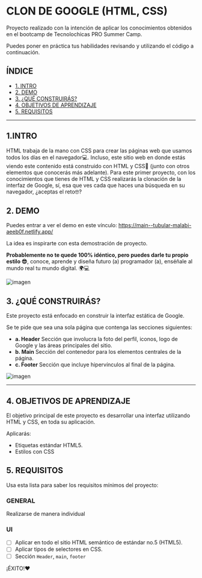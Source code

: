 # CLON DE GOOGLE (HTML, CSS)

Proyecto realizado con la intención de aplicar los conocimientos obtenidos en el bootcamp de Tecnolochicas PRO Summer Camp.

Puedes poner en práctica tus habilidades revisando y utilizando el código a continuación.

## ÍNDICE

* [1. INTRO](URL)
* [2. DEMO](URL)
* [3. ¿QUÉ CONSTRUIRÁS?](URL)
* [4. OBJETIVOS DE APRENDIZAJE](URL)
* [5. REQUISITOS](URL)

****

## 1.INTRO

HTML trabaja de la mano con CSS para crear las páginas web que usamos todos los días en el navegador💻. Incluso, este sitio web en donde estás viendo este contenido está construido con HTML y CSS🤯 (junto con otros elementos que conocerás más adelante). Para este primer proyecto, con los conocimientos que tienes de HTML y CSS realizarás la clonación de la interfaz de Google, sí, esa que ves cada que haces una búsqueda en su navegador, ¿aceptas el reto🤓?

## 2. DEMO
Puedes entrar a ver el demo en este vínculo: https://main--tubular-malabi-aeeb0f.netlify.app/

La idea es inspirarte con esta demostración de proyecto. 

**Probablemente no te quede 100% idéntico, pero puedes darle tu propio estilo 😎**, conoce, aprende y diseña futuro (a) programador (a), enséñale al mundo real tu mundo digital. 🌍💻

![imagen]("IMAGENES/GOOGLE_LOGO.png")


## 3. ¿QUÉ CONSTRUIRÁS?

Este proyecto está enfocado en construir la interfaz estática de Google.

Se te pide que sea una sola página que contenga las secciones siguientes:
  - **a. Header**
    Sección que involucra la foto del perfil, iconos, logo de Google y las áreas principales del sitio.
  - **b. Main**
    Sección del contenedor para los elementos centrales de la página. 
  - **c. Footer**
    Sección que incluye hipervínculos al final de la página.

![imagen]("URL")

****

## 4. OBJETIVOS DE APRENDIZAJE

El objetivo principal de este proyecto es desarrollar una interfaz utilizando HTML y CSS, en toda su aplicación.

Aplicarás:

- Etiquetas estándar HTML5.
- Estilos con CSS


## 5. REQUISITOS

Usa esta lista para saber los requisitos mínimos del proyecto:

### GENERAL

Realizarse de manera individual

### UI
- [ ] Aplicar en todo el sitio HTML semántico de estándar no.5 (HTML5).
- [ ] Aplicar tipos de selectores en CSS.
- [ ] Sección `Header`, `main`, `footer`

¡ÉXITO!❤
